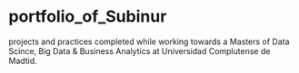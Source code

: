 # portfolio_of_Subinur
projects and practices completed while working towards a Masters of Data Scince, Big Data & Business Analytics at Universidad Complutense de Madtid.
